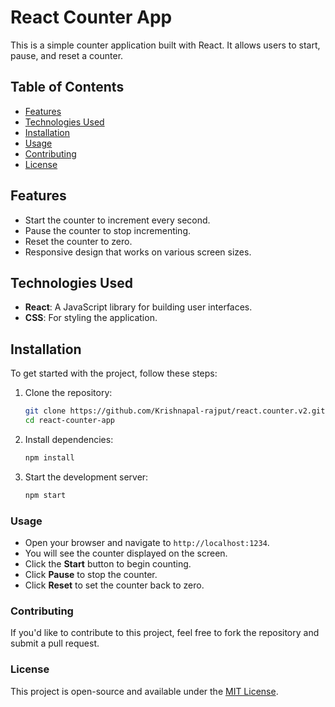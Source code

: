 # React Counter App

This is a simple counter application built with React. It allows users to start, pause, and reset a counter.

## Table of Contents

- [Features](#features)
- [Technologies Used](#technologies-used)
- [Installation](#installation)
- [Usage](#usage)
- [Contributing](#contributing)
- [License](#license)

## Features

- Start the counter to increment every second.
- Pause the counter to stop incrementing.
- Reset the counter to zero.
- Responsive design that works on various screen sizes.

## Technologies Used

- **React**: A JavaScript library for building user interfaces.
- **CSS**: For styling the application.

## Installation

To get started with the project, follow these steps:

1. Clone the repository:
   ```bash
   git clone https://github.com/Krishnapal-rajput/react.counter.v2.git
   cd react-counter-app
2. Install dependencies: 
    ```bash
    npm install
3. Start the development server: 
    ```bash
    npm start

### Usage
- Open your browser and navigate to <code>http://localhost:1234</code>.
- You will see the counter displayed on the screen.
- Click the <b>Start</b> button to begin counting.
- Click <b>Pause</b> to stop the counter.
- Click <b>Reset</b> to set the counter back to zero.

### Contributing
If you'd like to contribute to this project, feel free to fork the repository and submit a pull request.

### License
This project is open-source and available under the <a href="LICENSE">MIT License</a>.